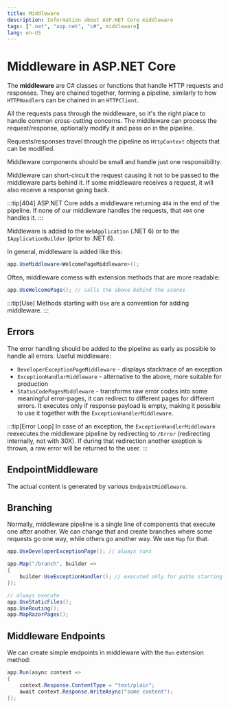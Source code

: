 ```yaml
---
title: Middleware
description: Information about ASP.NET Core middleware
tags: [".net", "asp.net", "c#", middleware]
lang: en-US
---
```


# Middleware in ASP.NET Core

The **middleware** are C# classes or functions that handle HTTP requests and
responses. They are chained together, forming a pipeline, similarly to how
`HTTPHandler`s can be chained in an `HTTPClient`.

All the requests pass through the middleware, so it's the right place to handle
common cross-cutting concerns. The middleware can process the request/response,
optionally modify it and pass on in the pipeline.

Requests/responses travel through the pipeline as `HttpContext` objects that can
be modified.

Middleware components should be small and handle just one responsibility.

Middleware can short-circuit the request causing it not to be passed to the
middleware parts behind it. If some middleware receives a request, it will also
receive a response going back.

:::tip[404]
ASP.NET Core adds a middleware returning `404` in the end of the pipeline.
If none of our middleware handles the requests, that `404` one handles it.
:::

Middleware is added to the `WebApplication` (.NET 6) or to the
`IApplicationBuilder` (prior to .NET 6).

In general, middleware is added like this:

```csharp
app.UseMiddleware<WelcomePageMiddleware>();
```

Often, middleware comess with extension methods that are more readable:

```csharp
app.UseWelcomePage(); // calls the above behind the scenes
```

:::tip[Use]
Methods starting with `Use` are a convention for adding middleware.
:::

## Errors

The error handling should be added to the pipeline as early as possible to
handle all errors. Useful middleware:

- `DeveloperExceptionPageMiddleware` - displays stacktrace of an exception
- `ExceptionHandlerMiddleware` - alternative to the above, more suitable for
  production
- `StatusCodePagesMiddleware` - transforms raw error codes into some meaningful
  error-pages, it can redirect to different pages for different errors. It
  executes only if response payload is empty, making it possible to use it
  together with the `ExceptionHandlerMiddleware`.


:::tip[Error Loop]
In case of an exception, the `ExceptionHandlerMiddleware` reexecutes the
middleware pipeline by redirecting to `/Error` (redirecting internally, not with
30X). If during that redirection another exeption is thrown, a raw error will be
returned to the user.
:::

## EndpointMiddleware

The actual content is generated by various `EndpointMiddleware`.

## Branching

Normally, middleware pipeline is a single line of components that execute one
after another. We can change that and create branches where some requests go one
way, while others go another way. We use `Map` for that.

```csharp
app.UseDeveloperExceptionPage(); // always runs

app.Map("/branch", builder => 
{
    builder.UseExceptionHandler(); // executed only for paths starting with /branch
});

// always execute
app.UseStaticFiles();
app.UseRouting();
app.MapRazorPages();
```

## Middleware Endpoints

We can create simple endpoints in middleware with the `Run` extension method:

```csharp
app.Run(async context => 
{
    context.Response.ContentType = "text/plain";
    await context.Response.WriteAsync("some content");
});
```

